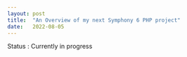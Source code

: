 ```yaml
---
layout: post
title:  "An Overview of my next Symphony 6 PHP project"
date:   2022-08-05 
---
```


Status : Currently in progress